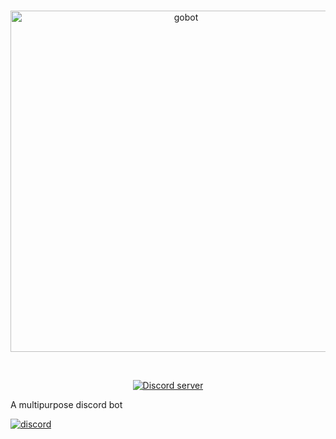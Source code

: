 <div align="center">
  <br />
  <p>
    <a href="https://gobot.org/"><img src="https://imgur.com/a/YraUcxr" width="546" alt="gobot" /></a>
  </p>
  <br />
  <p>
    <a href="https://discord.gg/PjwuPVTe5e"><img src="https://img.shields.io/discord/905149101195288636?color=5865F2&logo=discord&logoColor=white" alt="Discord server" /></a>
  </p>
</div>
A multipurpose discord bot

[![discord](https://img.shields.io/discord/905149101195288636?style=flat-square)](https://discord.gg/PjwuPVTe5e)
